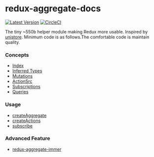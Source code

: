 # redux-aggregate-docs

[![Latest Version](https://img.shields.io/badge/npm-redux_aggregate-C12127.svg)](https://www.npmjs.com/package/redux-aggregate)
[![CircleCI](https://circleci.com/gh/takefumi-yoshii/redux-aggregate.svg?style=svg)](https://circleci.com/gh/takefumi-yoshii/redux-aggregate)

The tiny ~550b helper module making Redux more usable.
Inspired by [unistore](https://github.com/developit/unistore).
Minimum code is as follows.The comfortable code is maintain quality.  

### Concepts

* [Index](concepts.md)
* [Inferred Types](inferredTypes.md)
* [Mutations](mutations.md)
* [ActionSrc](actionSources.md)
* [Subscriptions](subscriptions.md)
* [Queries](queries.md)

### Usage

* [createAggregate](createAggregate.md)
* [createActions](createActions.md)
* [subscribe](subscribe.md)

### Advanced Feature

* [redux-aggregate-immer](redux-aggregate-immer.md)

